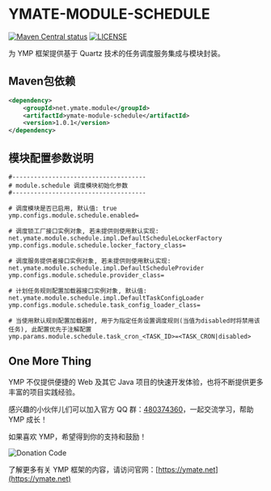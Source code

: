 # YMATE-MODULE-SCHEDULE

[![Maven Central status](https://img.shields.io/maven-central/v/net.ymate.module/ymate-module-schedule.svg)](https://search.maven.org/artifact/net.ymate.module/ymate-module-schedule)
[![LICENSE](https://img.shields.io/github/license/suninformation/ymate-module-schedule.svg)](https://gitee.com/suninformation/ymate-module-schedule/blob/master/LICENSE)

为 YMP 框架提供基于 Quartz 技术的任务调度服务集成与模块封装。




## Maven包依赖

```xml
<dependency>
    <groupId>net.ymate.module</groupId>
    <artifactId>ymate-module-schedule</artifactId>
    <version>1.0.1</version>
</dependency>
```



## 模块配置参数说明

```properties
#-------------------------------------
# module.schedule 调度模块初始化参数
#-------------------------------------

# 调度模块是否已启用, 默认值: true
ymp.configs.module.schedule.enabled=

# 调度锁工厂接口实例对象, 若未提供则使用默认实现: net.ymate.module.schedule.impl.DefaultScheduleLockerFactory
ymp.configs.module.schedule.locker_factory_class=

# 调度服务提供者接口实例对象, 若未提供则使用默认实现: net.ymate.module.schedule.impl.DefaultScheduleProvider
ymp.configs.module.schedule.provider_class=

# 计划任务规则配置加载器接口实例对象, 默认值: net.ymate.module.schedule.impl.DefaultTaskConfigLoader
ymp.configs.module.schedule.task_config_loader_class=

# 当使用默认规则配置加载器时, 用于为指定任务设置调度规则(当值为disabled时将禁用该任务), 此配置优先于注解配置
ymp.params.module.schedule.task_cron_<TASK_ID>=<TASK_CRON|disabled>
```



## One More Thing

YMP 不仅提供便捷的 Web 及其它 Java 项目的快速开发体验，也将不断提供更多丰富的项目实践经验。

感兴趣的小伙伴儿们可以加入官方 QQ 群：[480374360](https://qm.qq.com/cgi-bin/qm/qr?k=3KSXbRoridGeFxTVA8HZzyhwU_btZQJ2)，一起交流学习，帮助 YMP 成长！

如果喜欢 YMP，希望得到你的支持和鼓励！

![Donation Code](https://ymate.net/img/donation_code.png)

了解更多有关 YMP 框架的内容，请访问官网：[https://ymate.net](https://ymate.net)